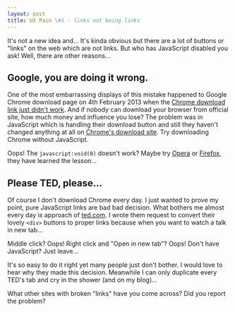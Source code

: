 ```yaml
---
layout: post
title: UX Pain \#1 - links not being links
---
```


<p>It's not a new idea and... It's kinda obvious but there are a lot of buttons or "links" on the web which are not links. But who has JavaScript disabled you ask! Well, there are other reasons...</p>

<h2>Google, you are doing it wrong.</h2>

<p>One of the most embarrassing displays of this mistake happened to Google Chrome download page on 4th February 2013 when the <a href="http://thenextweb.com/google/2013/02/04/weird-right-now-no-one-can-download-and-install-google-chrome-from-the-official-site/">Chrome download link just didn't work</a>. And if nobody can download your browser from official site, how much money and influence you lose? The problem was in JavaScript which is handling their download button and still they haven't changed anything at all on <a href="https://www.google.com/intl/en/chrome/browser/">Chrome's download site</a>. Try downloading Chrome without JavaScript.</p>

<p>Oops! The <code>javascript:void(0)</code> doesn't work? Maybe try <a href="http://www.opera.com/download">Opera</a> or <a href="http://www.mozilla.org/en-US/firefox/new/">Firefox</a>, they have learned the lesson...</p>

<h2>Please TED, please...</h2>

<p>Of course I don't download Chrome every day. I just wanted to prove my point, pure JavaScript links are bad bad decision. What bothers me almost every day is approach of <a href="http://www.ted.com">ted.com</a>. I wrote them request to convert their lovely <code>&lt;div&gt;</code> buttons to proper links because when you want to watch a talk in new tab...  </p>

<p>Middle click? Oops! Right click and "Open in new tab"? Oops! Don't have JavaScript? Just leave...</p>

<p>It's so easy to do it right yet many people just don't bother. I would love to hear why they made this decision. Meanwhile I can only duplicate every TED's tab and cry in the shower (and on my blog)...</p>

<p>What other sites with broken "links" have you come across? Did you report the problem?</p>	
